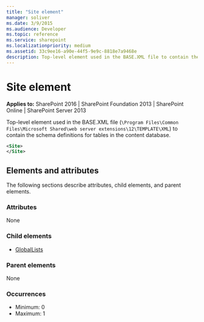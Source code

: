 ```yaml
---
title: "Site element"
manager: soliver
ms.date: 3/9/2015
ms.audience: Developer
ms.topic: reference
ms.service: sharepoint
ms.localizationpriority: medium
ms.assetid: 33c9ee16-a90e-44f5-9e9c-8818e7a9468e
description: Top-level element used in the BASE.XML file to contain the schema definitions for tables in the content database.
---
```


# Site element

**Applies to:** SharePoint 2016 | SharePoint Foundation 2013 | SharePoint Online | SharePoint Server 2013
  
Top-level element used in the BASE.XML file (`\Program Files\Common Files\Microsoft Shared\web server extensions\12\TEMPLATE\XML`) to contain the schema definitions for tables in the content database.
  
```XML
<Site>
</Site>
```

## Elements and attributes

The following sections describe attributes, child elements, and parent elements.

### Attributes

None
   
### Child elements

- [GlobalLists](globallists-element.md)
   
### Parent elements

None
   
### Occurrences

- Minimum: 0
- Maximum: 1  

<br/> 
   

